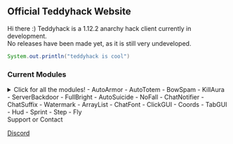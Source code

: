 ## Official Teddyhack Website

Hi there :) Teddyhack is a 1.12.2 anarchy hack client currently in development. <br>
No releases have been made yet, as it is still very undeveloped.


```java
System.out.println("teddyhack is cool")
```

### Current Modules
<details>
  <summary>Click for all the modules!
- AutoArmor
- AutoTotem
- BowSpam
- KillAura
- ServerBackdoor
- FullBright
- AutoSuicide
- NoFall
- ChatNotifier
- ChatSuffix
- Watermark
- ArrayList
- ChatFont
- ClickGUI
- Coords
- TabGUI
- Hud
- Sprint
- Step
- Fly
  </summary>
</details  

### Support or Contact

[Discord](https://discord.gg/X2BmAqW8ry)
